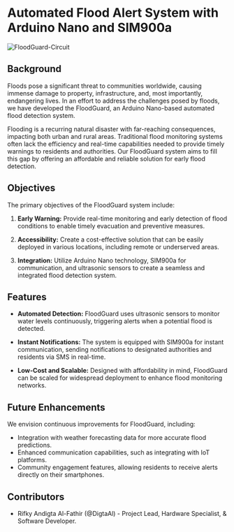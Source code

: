 # Automated Flood Alert System with Arduino Nano and SIM900a

![FloodGuard-Circuit]([https://github.com/DigtaAl/Netfarms-PKMKC23-/blob/master/Dokumen/Foto/IMG_20230930_154555.jpg](https://github.com/DigtaAl/Automated-Flood-Alert-System-with-Arduino-Nano-and-SIM900a/blob/master/Dokumen/Circuit.png))

## Background

Floods pose a significant threat to communities worldwide, causing immense damage to property, infrastructure, and, most importantly, endangering lives. In an effort to address the challenges posed by floods, we have developed the FloodGuard, an Arduino Nano-based automated flood detection system.

Flooding is a recurring natural disaster with far-reaching consequences, impacting both urban and rural areas. Traditional flood monitoring systems often lack the efficiency and real-time capabilities needed to provide timely warnings to residents and authorities. Our FloodGuard system aims to fill this gap by offering an affordable and reliable solution for early flood detection.

## Objectives

The primary objectives of the FloodGuard system include:

1. **Early Warning:** Provide real-time monitoring and early detection of flood conditions to enable timely evacuation and preventive measures.

2. **Accessibility:** Create a cost-effective solution that can be easily deployed in various locations, including remote or underserved areas.

3. **Integration:** Utilize Arduino Nano technology, SIM900a for communication, and ultrasonic sensors to create a seamless and integrated flood detection system.

## Features

- **Automated Detection:** FloodGuard uses ultrasonic sensors to monitor water levels continuously, triggering alerts when a potential flood is detected.

- **Instant Notifications:** The system is equipped with SIM900a for instant communication, sending notifications to designated authorities and residents via SMS in real-time.

- **Low-Cost and Scalable:** Designed with affordability in mind, FloodGuard can be scaled for widespread deployment to enhance flood monitoring networks.

## Future Enhancements

We envision continuous improvements for FloodGuard, including:

- Integration with weather forecasting data for more accurate flood predictions.
- Enhanced communication capabilities, such as integrating with IoT platforms.
- Community engagement features, allowing residents to receive alerts directly on their smartphones.

## Contributors

- Rifky Andigta Al-Fathir (@DigtaAl) - Project Lead, Hardware Specialist, & Software Developer.

